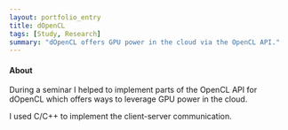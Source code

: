 ```yaml
---
layout: portfolio_entry
title: dOpenCL
tags: [Study, Research]
summary: "dOpenCL offers GPU power in the cloud via the OpenCL API."
---
```

#### About
During a seminar I helped to implement parts of the OpenCL API for dOpenCL which offers ways to leverage GPU power in the cloud.

I used C/C++ to implement the client-server communication.